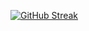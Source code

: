 [![GitHub Streak](https://streak-stats.demolab.com/?user=JenilPadshala)](https://git.io/streak-stats)
